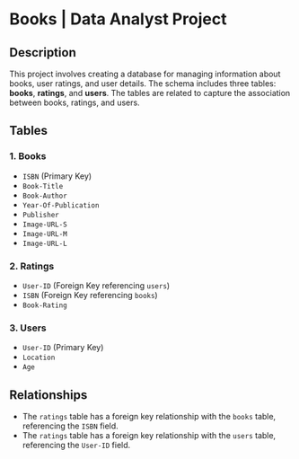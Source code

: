 # Books | Data Analyst Project

## Description
This project involves creating a database for managing information about books, user ratings, and user details. The schema includes three tables: **books**, **ratings**, and **users**. The tables are related to capture the association between books, ratings, and users.

## Tables

### 1. Books
-   `ISBN` (Primary Key)
-   `Book-Title`
-   `Book-Author`
-   `Year-Of-Publication`
-   `Publisher`
-   `Image-URL-S`
-   `Image-URL-M`
-   `Image-URL-L`

### 2. Ratings

-   `User-ID` (Foreign Key referencing `users`)
-   `ISBN` (Foreign Key referencing `books`)
-   `Book-Rating`

### 3. Users

-   `User-ID` (Primary Key)
-   `Location`
-   `Age`

## Relationships

-   The `ratings` table has a foreign key relationship with the `books` table, referencing the `ISBN` field.
-   The `ratings` table has a foreign key relationship with the `users` table, referencing the `User-ID` field.
